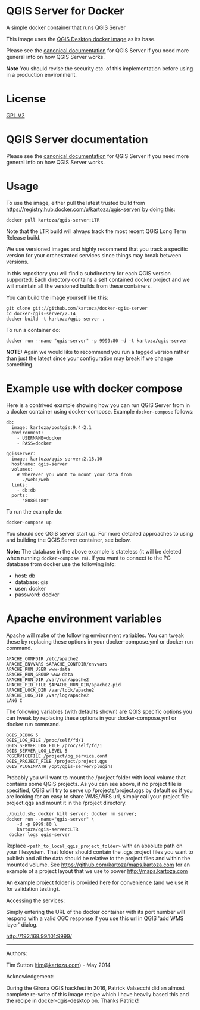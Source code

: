 QGIS Server for Docker
========================

A simple docker container that runs QGIS Server

This image uses the [QGIS Desktop docker image](https://github.com/kartoza/docker-qgis-desktop) as its base.

Please see the [canonical documentation](
http://docs.qgis.org/2.14/en/docs/user_manual/working_with_ogc/ogc_server_support.html)
for QGIS Server if you need more general info on how QGIS Server works.



**Note** You should revise the security
etc. of this implementation before using in a production environment.

# License

[GPL V2](http://www.gnu.org/licenses/old-licenses/gpl-2.0.html)


# QGIS Server documentation

Please see the [canonical documentation](
http://docs.qgis.org/2.14/en/docs/user_manual/working_with_ogc/ogc_server_support.html)
for QGIS Server if you need more general info on how QGIS Server works.

# Usage

To use the image, either pull the latest trusted build from
https://registry.hub.docker.com/u/kartoza/qgis-server/ by doing this:

```
docker pull kartoza/qgis-server:LTR
```

Note that the LTR build will always track the most recent QGIS Long
Term Release build.

We use versioned images and highly recommend that you track a specific
version for your orchestrated services since things may break between
versions.

In this repository you will find a subdirectory for each QGIS version
supported. Each directory contains a self contained docker project
and we will maintain all the versioned builds from these containers.

You can build the image yourself like this:

```
git clone git://github.com/kartoza/docker-qgis-server
cd docker-qgis-server/2.14
docker build -t kartoza/qgis-server .
```

To run a container do:

```
docker run --name "qgis-server" -p 9999:80 -d -t kartoza/qgis-server
```

**NOTE:** Again we would like to recommend you run a tagged version rather
than just the latest since your configuration may break if we change something.

# Example use with docker compose

Here is a contrived example showing how you can run QGIS Server
from in a docker container using docker-compose. Example ``docker-compose`` follows:

```
db:
  image: kartoza/postgis:9.4-2.1
  environment:
    - USERNAME=docker
    - PASS=docker

qgisserver:
  image: kartoza/qgis-server:2.18.10
  hostname: qgis-server
  volumes:
    # Wherever you want to mount your data from
    - ./web:/web
  links:
    - db:db
  ports:
    - "80801:80"
```

To run the example do:

```
docker-compose up
```

You should see QGIS server start up. For more detailed approaches
to using and building the QGIS Server container, see below.

**Note:** The database in the above example is stateless (it will be deleted when
running ``docker-compose rm``). If you want to connect to the PG database from docker
use the following info:

* host: db
* database: gis
* user: docker
* password: docker



Apache environment variables
============================

Apache will make of the following environment variables. You can
tweak these by replacing these options in your docker-compose.yml
or docker run command.

```
APACHE_CONFDIR /etc/apache2
APACHE_ENVVARS $APACHE_CONFDIR/envvars
APACHE_RUN_USER www-data
APACHE_RUN_GROUP www-data
APACHE_RUN_DIR /var/run/apache2
APACHE_PID_FILE $APACHE_RUN_DIR/apache2.pid
APACHE_LOCK_DIR /var/lock/apache2
APACHE_LOG_DIR /var/log/apache2
LANG C
```

The following variables (with defaults shown) are QGIS specific
options you can tweak by replacing these options in your docker-compose.yml
or docker run command.

```
QGIS_DEBUG 5
QGIS_LOG_FILE /proc/self/fd/1
QGIS_SERVER_LOG_FILE /proc/self/fd/1
QGIS_SERVER_LOG_LEVEL 5
PGSERVICEFILE /project/pg_service.conf
QGIS_PROJECT_FILE /project/project.qgs
QGIS_PLUGINPATH /opt/qgis-server/plugins
```

Probably you will want to mount the /project folder with local volume
that contains some QGIS projects. As you can see above, if no project
file is specified, QGIS will try to serve up /projects/project.qgs by
default so if you are looking for an easy to share WMS/WFS url, simply
call your project file project.qgs and mount it in the /project
directory.

```
./build.sh; docker kill server; docker rm server;
docker run --name="qgis-server" \
    -d -p 9999:80 \
    kartoza/qgis-server:LTR
 docker logs qgis-server
```

Replace ``<path_to_local_qgis_project_folder>`` with an absolute path on your
filesystem. That folder should contain the .qgs project files you want to
publish and all the data should be relative to the project files and within the
mounted volume. See https://github.com/kartoza/maps.kartoza.com for an example
of a project layout that we use to power http://maps.kartoza.com

An example project folder is provided here for convenience (and we
use it for validation testing).

Accessing the services:

Simply entering the URL of the docker container with its port number
will respond with a valid OGC response if you use this url in QGIS
'add WMS layer' dialog.

http://192.168.99.101:9999/


-----------

Authors:

Tim Sutton (tim@kartoza.com) - May 2014

Acknowledgement:

During the Girona QGIS hackfest in 2016, Patrick Valsecchi did an
almost complete re-write of this image recipe which I have heavily
based this and the recipe in docker-qgis-desktop on. Thanks Patrick!
